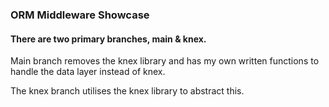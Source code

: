 ### ORM Middleware Showcase

#### There are two primary branches, main & knex.

Main branch removes the knex library and has my own written functions to handle the data layer instead of knex.

The knex branch utilises the knex library to abstract this.
